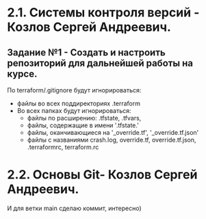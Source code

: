 # 2.1. Системы контроля версий - Козлов Сергей Андреевич.

## Задание №1 - Создать и настроить репозиторий для дальнейшей работы на курсе.

По terraform/.gitignore будут игнорироватьcя:
- файлы во всех поддиректориях .terraform
- Во всех папках будут игнорироваться:
    - файлы по расширению: .tfstate, .tfvars, 
    - файлы, содержащие в имени '.tfstate.'
    - файлы, оканчивающиеся на '_override.tf', '_override.tf.json'
    - файлы с названиями crash.log, override.tf, override.tf.json, .terraformrc, terraform.rc

# 2.2. Основы Git- Козлов Сергей Андреевич.

И для ветки main сделаю коммит, интересно)